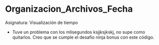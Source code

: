 # Organizacion_Archivos_Fecha
Asignatura: Visualización de tiempo
- Tuve un problema con los mlisegundos ksjjksjkskj, no supe como quitarlos. Creo que se cumple el desafio ninja bonus con este código.
